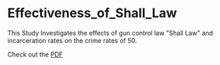 # Effectiveness_of_Shall_Law
This Study Investigates the effects of gun control law "Shall Law" and incarceration rates on the crime rates of 50.

Check out the [PDF](Effectiveness.pdf)
